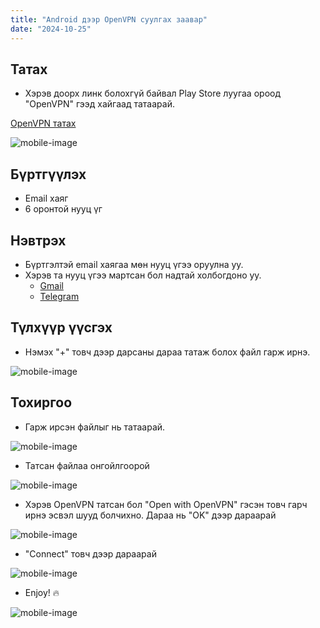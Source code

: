 ```yaml
---
title: "Android дээр OpenVPN суулгах заавар"
date: "2024-10-25"
---
```


## Татах

-   Хэрэв доорх линк болохгүй байвал Play Store луугаа ороод "OpenVPN" гээд хайгаад татаарай.

[OpenVPN татах](https://play.google.com/store/apps/details?id=net.openvpn.openvpn)

![mobile-image](/android-ovpn-0.jpg)

## Бүртгүүлэх

-   Email хаяг
-   6 оронтой нууц үг

## Нэвтрэх

-   Бүртгэлтэй email хаягаа мөн нууц үгээ оруулна уу.
-   Хэрэв та нууц үгээ мартсан бол надтай холбогдоно уу.
    -   [Gmail](mailto:itk0526@gmail.com)
    -   [Telegram](https://t.me/itka0526)

## Түлхүүр үүсгэх

-   Нэмэх "+" товч дээр дарсаны дараа татаж болох файл гарж ирнэ.

![mobile-image](/android-ovpn-1.jpg)

## Тохиргоо

-   Гарж ирсэн файлыг нь татаарай.

![mobile-image](/android-ovpn-2.jpg)

-   Татсан файлаа онгойлгоорой

![mobile-image](/android-ovpn-3.jpg)

-   Хэрэв OpenVPN татсан бол "Open with OpenVPN" гэсэн товч гарч ирнэ эсвэл шууд болчихно. Дараа нь "OK" дээр дараарай

![mobile-image](/android-ovpn-4.jpg)

-   "Connect" товч дээр дараарай

![mobile-image](/android-ovpn-5.jpg)

-   Enjoy! 🔥

![mobile-image](/android-ovpn-6.jpg)
